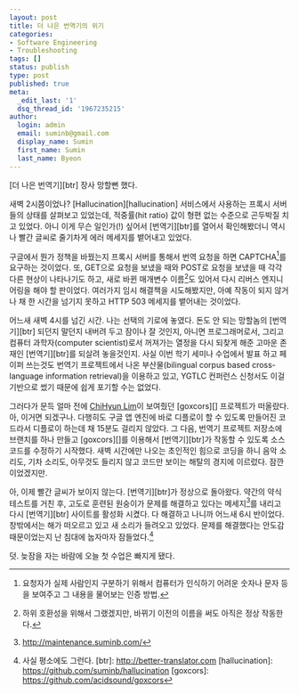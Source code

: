 ```yaml
---
layout: post
title: 더 나은 번역기의 위기
categories:
- Software Engineering
- Troubleshooting
tags: []
status: publish
type: post
published: true
meta:
  _edit_last: '1'
  dsq_thread_id: '1967235215'
author:
  login: admin
  email: suminb@gmail.com
  display_name: Sumin
  first_name: Sumin
  last_name: Byeon
---
```

[더 나은 번역기][btr] 장사 망할뻔 했다.

새벽 2시쯤이었나? [Hallucination][hallucination] 서비스에서 사용하는 프록시 서버들의 상태를 살펴보고 있었는데, 적중률(hit ratio) 값이 형편 없는 수준으로 곤두박질 치고 있었다. 아니 이게 무슨 일인가(!) 싶어서 [번역기][btr]를 열어서 확인해봤더니 역시나 빨간 글씨로 줄기차게 에러 메세지를 뱉어내고 있었다.

구글에서 뭔가 정책을 바꿨는지 프록시 서버를 통해서 번역 요청을 하면 CAPTCHA[^2]를 요구하는 것이었다. 또, GET으로 요청을 보냈을 때와 POST로 요청을 보냈을 때 각각 다른 현상이 나타나기도 하고, 새로 바뀐 매개변수 이름[^3]도 있어서 다시 리버스 엔지니어링을 해야 할 판이었다. 여러가지 임시 해결책을 시도해봤지만, 아예 작동이 되지 않거나 채 한 시간을 넘기지 못하고 HTTP 503 메세지를 뱉어내는 것이었다.

어느새 새벽 4시를 넘긴 시간. 나는 선택의 기로에 놓였다. 돈도 안 되는 망할놈의 [번역기][btr] 되던지 말던지 내버려 두고 잠이나 잘 것인지, 아니면 프로그래머로서, 그리고 컴퓨터 과학자(computer scientist)로서 꺼져가는 열정을 다시 되찾게 해준 고마운 존재인 [번역기][btr]를 되살려 놓을것인지. 사실 이번 학기 세미나 수업에서 발표 하고 페이퍼 쓰는것도 번역기 프로젝트에서 나온 부산물(bilingual corpus based cross-language information retrieval)을 이용하고 있고, YGTLC 컨퍼런스 신청서도 이걸 기반으로 썼기 때문에 쉽게 포기할 수는 없었다.

그러다가 문득 얼마 전에 [ChiHyun Lim](https://www.facebook.com/chihyun.lim)이 보여줬던 [goxcors][] 프로젝트가 떠올랐다. 아, 이거면 되겠구나. 다행히도 구글 앱 엔진에 바로 디플로이 할 수 있도록 만들어진 코드라서 디플로이 하는데 채 15분도 걸리지 않았다. 그 다음, 번역기 프로젝트 저장소에 브랜치를 하나 만들고 [goxcors][]를 이용해서 [번역기][btr]가 작동할 수 있도록 소스코드를 수정하기 시작했다. 새벽 시간에만 나오는 초인적인 힘으로 코딩을 하니 음악 소리도, 기차 소리도, 아무것도 들리지 않고 코드만 보이는 해탈의 경지에 이르렀다. 잠깐이었겠지만.

아, 이제 빨간 글씨가 보이지 않는다. [번역기][btr]가 정상으로 돌아왔다. 약간의 약식 테스트를 거친 후, 고도로 훈련된 원숭이가 문제를 해결하고 있다는 메세지[^5]를 내리고 다시 [번역기][btr] 사이트를 활성화 시켰다. 다 해결하고 나니까 어느새 6시 반이었다. 창밖에서는 해가 떠오르고 있고 새 소리가 들려오고 있었다. 문제를 해결했다는 안도감 때문이었는지 난 침대에 눕자마자 잠들었다.[^6]

덧. 늦잠을 자는 바람에 오늘 첫 수업은 빠지게 됐다.

[^2]: 요청자가 실제 사람인지 구분하기 위해서 컴퓨터가 인식하기 어려운 숫자나 문자 등을 보여주고 그 내용을 물어보는 인증 방법.
[^3]: 하위 호환성을 위해서 그랬겠지만, 바뀌기 이전의 이름을 써도 아직은 정상 작동한다.
[^5]: http://maintenance.suminb.com/
[^6]: 사실 평소에도 그런다.
[btr]: http://better-translator.com
[hallucination]: https://github.com/suminb/hallucination
[goxcors]: https://github.com/acidsound/goxcors
